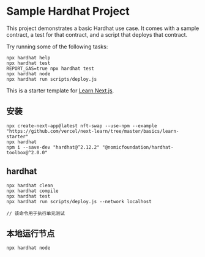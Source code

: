 # Sample Hardhat Project

This project demonstrates a basic Hardhat use case. It comes with a sample contract, a test for that contract, and a script that deploys that contract.

Try running some of the following tasks:

```shell
npx hardhat help
npx hardhat test
REPORT_GAS=true npx hardhat test
npx hardhat node
npx hardhat run scripts/deploy.js
```

This is a starter template for [Learn Next.js](https://nextjs.org/learn).
## 安装
```
npx create-next-app@latest nft-swap --use-npm --example "https://github.com/vercel/next-learn/tree/master/basics/learn-starter"
npx hardhat
npm i --save-dev "hardhat@^2.12.2" "@nomicfoundation/hardhat-toolbox@^2.0.0"
```

## hardhat
```
npx hardhat clean
npx hardhat compile
npx hardhat test
npx hardhat run scripts/deploy.js --network localhost

// 该命令用于执行单元测试
```

## 本地运行节点
```
npx hardhat node
```